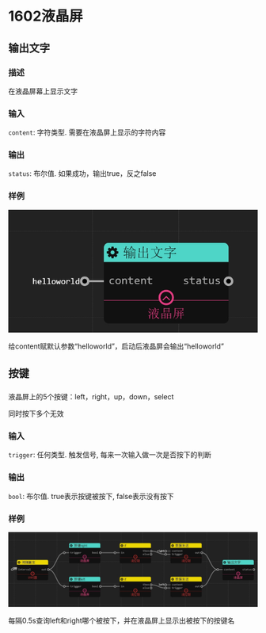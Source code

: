 1602液晶屏
======
## 输出文字

### 描述

在液晶屏幕上显示文字

### 输入

`content`: 字符类型. 需要在液晶屏上显示的字符内容

### 输出

`status`: 布尔值. 如果成功，输出true，反之false

### 样例

![](./pic/lcddisplay.zh-CN.jpg)

给content赋默认参数“helloworld”，启动后液晶屏会输出“helloworld”

## 按键

###

液晶屏上的5个按键：left，right，up，down，select

同时按下多个无效

### 输入

`trigger`: 任何类型. 触发信号, 每来一次输入做一次是否按下的判断

### 输出

`bool`: 布尔值. true表示按键被按下, false表示没有按下

### 样例

![](./pic/lcdbutton.zh-CN.jpg)

每隔0.5s查询left和right哪个被按下，并在液晶屏上显示出被按下的按键名